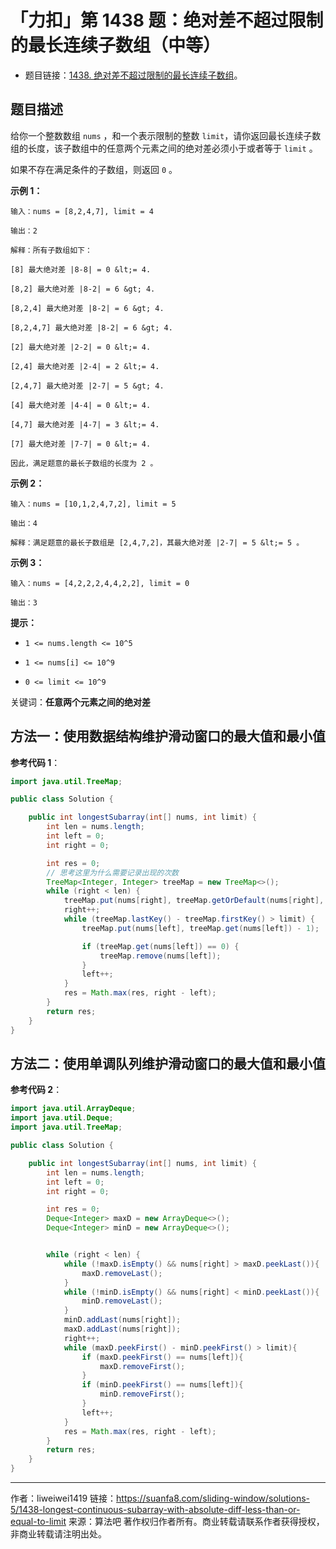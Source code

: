 # 「力扣」第 1438 题：绝对差不超过限制的最长连续子数组（中等）

- 题目链接：[1438. 绝对差不超过限制的最长连续子数组](https://leetcode-cn.com/problems/longest-continuous-subarray-with-absolute-diff-less-than-or-equal-to-limit/)。

## 题目描述

给你一个整数数组 `nums` ，和一个表示限制的整数 `limit`，请你返回最长连续子数组的长度，该子数组中的任意两个元素之间的绝对差必须小于或者等于 `limit` 。

如果不存在满足条件的子数组，则返回 `0` 。

**示例 1：**

```
输入：nums = [8,2,4,7], limit = 4

输出：2

解释：所有子数组如下：

[8] 最大绝对差 |8-8| = 0 &lt;= 4.

[8,2] 最大绝对差 |8-2| = 6 &gt; 4.

[8,2,4] 最大绝对差 |8-2| = 6 &gt; 4.

[8,2,4,7] 最大绝对差 |8-2| = 6 &gt; 4.

[2] 最大绝对差 |2-2| = 0 &lt;= 4.

[2,4] 最大绝对差 |2-4| = 2 &lt;= 4.

[2,4,7] 最大绝对差 |2-7| = 5 &gt; 4.

[4] 最大绝对差 |4-4| = 0 &lt;= 4.

[4,7] 最大绝对差 |4-7| = 3 &lt;= 4.

[7] 最大绝对差 |7-7| = 0 &lt;= 4.

因此，满足题意的最长子数组的长度为 2 。
```

**示例 2：**

```
输入：nums = [10,1,2,4,7,2], limit = 5

输出：4

解释：满足题意的最长子数组是 [2,4,7,2]，其最大绝对差 |2-7| = 5 &lt;= 5 。
```

**示例 3：**

```
输入：nums = [4,2,2,2,4,4,2,2], limit = 0

输出：3
```

**提示：**

- `1 <= nums.length <= 10^5`

- `1 <= nums[i] <= 10^9`

- `0 <= limit <= 10^9`

关键词：**任意两个元素之间的绝对差**

## 方法一：使用数据结构维护滑动窗口的最大值和最小值

**参考代码 1**：

```java
import java.util.TreeMap;

public class Solution {

    public int longestSubarray(int[] nums, int limit) {
        int len = nums.length;
        int left = 0;
        int right = 0;

        int res = 0;
        // 思考这里为什么需要记录出现的次数
        TreeMap<Integer, Integer> treeMap = new TreeMap<>();
        while (right < len) {
            treeMap.put(nums[right], treeMap.getOrDefault(nums[right], 0) + 1);
            right++;
            while (treeMap.lastKey() - treeMap.firstKey() > limit) {
                treeMap.put(nums[left], treeMap.get(nums[left]) - 1);

                if (treeMap.get(nums[left]) == 0) {
                    treeMap.remove(nums[left]);
                }
                left++;
            }
            res = Math.max(res, right - left);
        }
        return res;
    }
}
```

## 方法二：使用单调队列维护滑动窗口的最大值和最小值

**参考代码 2**：

```java
import java.util.ArrayDeque;
import java.util.Deque;
import java.util.TreeMap;

public class Solution {

    public int longestSubarray(int[] nums, int limit) {
        int len = nums.length;
        int left = 0;
        int right = 0;

        int res = 0;
        Deque<Integer> maxD = new ArrayDeque<>();
        Deque<Integer> minD = new ArrayDeque<>();


        while (right < len) {
            while (!maxD.isEmpty() && nums[right] > maxD.peekLast()){
                maxD.removeLast();
            }
            while (!minD.isEmpty() && nums[right] < minD.peekLast()){
                minD.removeLast();
            }
            minD.addLast(nums[right]);
            maxD.addLast(nums[right]);
            right++;
            while (maxD.peekFirst() - minD.peekFirst() > limit){
                if (maxD.peekFirst() == nums[left]){
                    maxD.removeFirst();
                }
                if (minD.peekFirst() == nums[left]){
                    minD.removeFirst();
                }
                left++;
            }
            res = Math.max(res, right - left);
        }
        return res;
    }
}
```



---

作者：liweiwei1419
链接：https://suanfa8.com/sliding-window/solutions-5/1438-longest-continuous-subarray-with-absolute-diff-less-than-or-equal-to-limit
来源：算法吧
著作权归作者所有。商业转载请联系作者获得授权，非商业转载请注明出处。